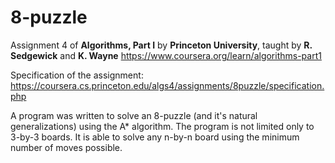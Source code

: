 # 8-puzzle
Assignment 4 of **Algorithms, Part I** by **Princeton University**, taught by **R. Sedgewick** and **K. Wayne**
https://www.coursera.org/learn/algorithms-part1

Specification of the assignment:
https://coursera.cs.princeton.edu/algs4/assignments/8puzzle/specification.php

A program was written to solve an 8-puzzle (and it's natural generalizations) using the A* algorithm.
The program is not limited only to 3-by-3 boards. It is able to solve any n-by-n board using the minimum number of moves possible.

